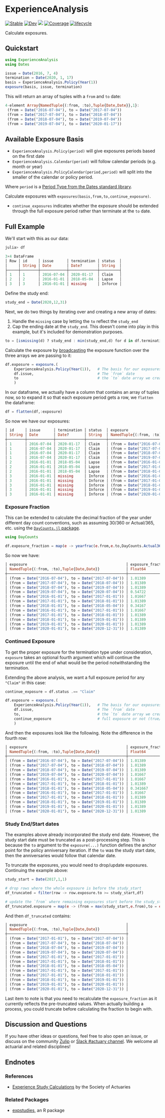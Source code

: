 # ExperienceAnalysis
[![Stable](https://img.shields.io/badge/docs-stable-blue.svg)](https://JuliaActuary.github.io/ExperienceAnalysis.jl/stable)
[![Dev](https://img.shields.io/badge/docs-dev-blue.svg)](https://JuliaActuary.github.io/ExperienceAnalysis.jl/dev)
![](https://github.com/JuliaActuary/LifeContingencies.jl/workflows/CI/badge.svg)
[![Coverage](https://codecov.io/gh/JuliaActuary/ExperienceAnalysis.jl/branch/master/graph/badge.svg)](https://codecov.io/gh/JuliaActuary/ExperienceAnalysis.jl)
[![lifecycle](https://img.shields.io/badge/LifeCycle-Experimental-orange)](https://www.tidyverse.org/lifecycle/)

Calculate exposures.

## Quickstart

```julia
using ExperienceAnalysis
using Dates

issue = Date(2016, 7, 4)
termination = Date(2020, 1, 17)
basis = ExperienceAnalysis.Policy(Year(1))
exposure(basis, issue, termination)
```
This will return an array of tuples with a `from` and `to` date:

```julia
4-element Array{NamedTuple{(:from, :to),Tuple{Date,Date}},1}:
 (from = Date("2016-07-04"), to = Date("2017-07-04"))
 (from = Date("2017-07-04"), to = Date("2018-07-04"))
 (from = Date("2018-07-04"), to = Date("2019-07-04"))
 (from = Date("2019-07-04"), to = Date("2020-01-17"))
```

## Available Exposure Basis

- `ExperienceAnalysis.Policy(period)` will give exposures periods based on the first date
- `ExperienceAnalysis.Calendar(period)` will follow calendar periods (e.g. month or year)
- `ExperienceAnalysis.PolicyCalendar(period,period)` will split into the smaller of the calendar or policy period.

Where `period` is a [Period Type from the Dates standard library](https://docs.julialang.org/en/v1/stdlib/Dates/#Period-Types).

Calculate exposures with `exposures(basis,from,to,continue_exposure)`. 

- `continue_exposures` indicates whether the exposure should be extended through the full exposure period rather than terminate at the `to` date.

## Full Example


We'll start with this as our data:
```julia
julia> df

3×4 DataFrame
│ Row │ id     │ issue      │ termination │ status  │
│     │ String │ Date       │ Date?       │ String  │
├─────┼────────┼────────────┼─────────────┼─────────┤
│ 1   │ 1      │ 2016-07-04 │ 2020-01-17  │ Claim   │
│ 2   │ 2      │ 2016-01-01 │ 2018-05-04  │ Lapse   │
│ 3   │ 3      │ 2016-01-01 │ missing     │ Inforce │
```

Define the study end:

```julia
study_end = Date(2020,12,31)
```

Next, we do two things by iterating over and creating a new array of dates:

1. Handle the `missing` case by letting the `to` reflect the `study_end`
2. Cap the ending date at the `study_end`. This doesn't come into play in this example, but it's included for demonstration purposes.

```julia
to = [ismissing(d) ? study_end : min(study_end,d) for d in df.termination]
```

Calculate the exposure by [broadcasting](https://docs.julialang.org/en/v1/manual/mathematical-operations/#man-dot-operators) the exposure function over the three arrays we are passing to it: 

```julia
df.exposure = exposure.(
    ExperienceAnalysis.Policy(Year(1)),   # The basis for our exposures
    df.issue,                             # The `from` date
    to                                    # the `to` date array we created above
    )
```

In our dataframe, we actually have a column that contains an array of tuples now, so to expand it so that each exposure period gets a row, we `flatten` the dataframe:

```julia
df = flatten(df,:exposure)
```

So now we have our exposures:

```julia
│ id     │ issue      │ termination │ status  │ exposure                                             │
│ String │ Date       │ Date?       │ String  │ NamedTuple{(:from, :to),Tuple{Date,Date}}            │
┼────────┼────────────┼─────────────┼─────────┼──────────────────────────────────────────────────────┼
│ 1      │ 2016-07-04 │ 2020-01-17  │ Claim   │ (from = Date("2016-07-04"), to = Date("2017-07-04")) │
│ 1      │ 2016-07-04 │ 2020-01-17  │ Claim   │ (from = Date("2017-07-04"), to = Date("2018-07-04")) │
│ 1      │ 2016-07-04 │ 2020-01-17  │ Claim   │ (from = Date("2018-07-04"), to = Date("2019-07-04")) │
│ 1      │ 2016-07-04 │ 2020-01-17  │ Claim   │ (from = Date("2019-07-04"), to = Date("2020-01-17")) │
│ 2      │ 2016-01-01 │ 2018-05-04  │ Lapse   │ (from = Date("2016-01-01"), to = Date("2017-01-01")) │
│ 2      │ 2016-01-01 │ 2018-05-04  │ Lapse   │ (from = Date("2017-01-01"), to = Date("2018-01-01")) │
│ 2      │ 2016-01-01 │ 2018-05-04  │ Lapse   │ (from = Date("2018-01-01"), to = Date("2018-05-04")) │
│ 3      │ 2016-01-01 │ missing     │ Inforce │ (from = Date("2016-01-01"), to = Date("2017-01-01")) │
│ 3      │ 2016-01-01 │ missing     │ Inforce │ (from = Date("2017-01-01"), to = Date("2018-01-01")) │
│ 3      │ 2016-01-01 │ missing     │ Inforce │ (from = Date("2018-01-01"), to = Date("2019-01-01")) │
│ 3      │ 2016-01-01 │ missing     │ Inforce │ (from = Date("2019-01-01"), to = Date("2020-01-01")) │
│ 3      │ 2016-01-01 │ missing     │ Inforce │ (from = Date("2020-01-01"), to = Date("2020-12-31")) │
```


### Exposure Fraction
This can be extended to calculate the decimal fraction of the year under different day count conventions, such as assuming 30/360 or Actual/365, etc. using the [`DayCounts.jl` package](https://github.com/JuliaFinance/DayCounts.jl).

```julia
using DayCounts

df.exposure_fraction = map(e -> yearfrac(e.from,e.to,DayCounts.Actual360()),df.exposure)
```

So now we have:

```julia
│ exposure                                             │ exposure_fraction │
│ NamedTuple{(:from, :to),Tuple{Date,Date}}            │ Float64           │
┼──────────────────────────────────────────────────────┼───────────────────┤
│ (from = Date("2016-07-04"), to = Date("2017-07-04")) │ 1.01389           │
│ (from = Date("2017-07-04"), to = Date("2018-07-04")) │ 1.01389           │
│ (from = Date("2018-07-04"), to = Date("2019-07-04")) │ 1.01389           │
│ (from = Date("2019-07-04"), to = Date("2020-07-04")) │ 0.54722           │
│ (from = Date("2016-01-01"), to = Date("2017-01-01")) │ 1.01667           │
│ (from = Date("2017-01-01"), to = Date("2018-01-01")) │ 1.01389           │
│ (from = Date("2018-01-01"), to = Date("2018-05-04")) │ 0.34167           │
│ (from = Date("2016-01-01"), to = Date("2017-01-01")) │ 1.01667           │
│ (from = Date("2017-01-01"), to = Date("2018-01-01")) │ 1.01389           │
│ (from = Date("2018-01-01"), to = Date("2019-01-01")) │ 1.01389           │
│ (from = Date("2019-01-01"), to = Date("2020-01-01")) │ 1.01389           │
│ (from = Date("2020-01-01"), to = Date("2020-12-31")) │ 1.01389           │
```

### Continued Exposure

To get the proper exposure for the termination type under consideration, `exposure` takes an optional fourth argument which will continue the exposure until the end of what would be the period notwithstanding the termination.

Extending the above analysis, we want a full exposure period for any `"Claim"` in this case:

```julia
continue_exposure = df.status .== "Claim"

df.exposure = exposure.(
    ExperienceAnalysis.Policy(Year(1)),   # The basis for our exposures
    df.issue,                             # The `from` date
    to,                                   # the `to` date array we created above
    continue_exposure                     # full exposure or not (true/false)
    )
```

And then the exposures look like the following. Note the difference in the fourth row:

```julia
│ exposure                                             │ exposure_fraction │
│ NamedTuple{(:from, :to),Tuple{Date,Date}}            │ Float64           │
┼──────────────────────────────────────────────────────┼───────────────────┤
│ (from = Date("2016-07-04"), to = Date("2017-07-04")) │ 1.01389           │
│ (from = Date("2017-07-04"), to = Date("2018-07-04")) │ 1.01389           │
│ (from = Date("2018-07-04"), to = Date("2019-07-04")) │ 1.01389           │
│ (from = Date("2019-07-04"), to = Date("2020-07-04")) │ 1.01667           │
│ (from = Date("2016-01-01"), to = Date("2017-01-01")) │ 1.01667           │
│ (from = Date("2017-01-01"), to = Date("2018-01-01")) │ 1.01389           │
│ (from = Date("2018-01-01"), to = Date("2018-05-04")) │ 0.341667          │
│ (from = Date("2016-01-01"), to = Date("2017-01-01")) │ 1.01667           │
│ (from = Date("2017-01-01"), to = Date("2018-01-01")) │ 1.01389           │
│ (from = Date("2018-01-01"), to = Date("2019-01-01")) │ 1.01389           │
│ (from = Date("2019-01-01"), to = Date("2020-01-01")) │ 1.01389           │
│ (from = Date("2020-01-01"), to = Date("2020-12-31")) │ 1.01389           │
```

### Study End/Start dates

The examples above already incorporated the study end date. However, the study start date must be truncated as a post-processing step. This is because the `to` argument to the `exposure(...)` function defines the anchor point for the policy anniversary iteration. If the `to` was the study start date, then the anniversaries would follow that calendar date.

To truncate the exposures, you would need to drop/update exposures. Continuing the example above:

```julia
study_start = Date(2017,1,1)

# drop rows where the whole expsoure is before the study_start
df_truncated = filter(row -> row.exposure.to >= study_start,df)

# update the `from` where remaining exposures start before the study_start
df_truncated.exposure = map(e -> (from = max(study_start,e.from),to = e.to), df_truncated.exposure)
```

And then `df_truncated` contains:

```julia
│ exposure                                             │
│ NamedTuple{(:from, :to),Tuple{Date,Date}}            │
┼──────────────────────────────────────────────────────┼
│ (from = Date("2017-01-01"), to = Date("2017-07-04")) │
│ (from = Date("2017-07-04"), to = Date("2018-07-04")) │
│ (from = Date("2018-07-04"), to = Date("2019-07-04")) │
│ (from = Date("2019-07-04"), to = Date("2020-07-04")) │
│ (from = Date("2017-01-01"), to = Date("2017-01-01")) │
│ (from = Date("2017-01-01"), to = Date("2018-01-01")) │
│ (from = Date("2018-01-01"), to = Date("2018-05-04")) │
│ (from = Date("2017-01-01"), to = Date("2017-01-01")) │
│ (from = Date("2017-01-01"), to = Date("2018-01-01")) │
│ (from = Date("2018-01-01"), to = Date("2019-01-01")) │
│ (from = Date("2019-01-01"), to = Date("2020-01-01")) │
│ (from = Date("2020-01-01"), to = Date("2020-12-31")) │
```

Last item to note is that you need to recalculate the `exposure_fraction` as it currently reflects the pre-truncated values. When actually building a process, you could truncate before calculating the fraction to begin with.


## Discussion and Questions

If you have other ideas or questions, feel free to also open an issue, or discuss on the community [Zulip](https://julialang.zulipchat.com/#narrow/stream/249536-actuary) or [Slack #actuary channel](https://slackinvite.julialang.org/). We welcome all actuarial and related disciplines!

## Endnotes

### References

- [Experience Study Calculations](https://www.soa.org/globalassets/assets/files/research/experience-study-calculations.pdf) by the Society of Actuaries

### Related Packages

- [expstudies](https://github.com/MatthewCaseres/expstudies), an R package